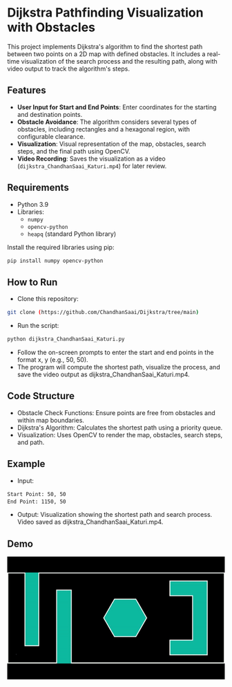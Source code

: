 # Dijkstra Pathfinding Visualization with Obstacles

This project implements Dijkstra's algorithm to find the shortest path between two points on a 2D map with defined obstacles. It includes a real-time visualization of the search process and the resulting path, along with video output to track the algorithm's steps.

## Features
- **User Input for Start and End Points**: Enter coordinates for the starting and destination points.
- **Obstacle Avoidance**: The algorithm considers several types of obstacles, including rectangles and a hexagonal region, with configurable clearance.
- **Visualization**: Visual representation of the map, obstacles, search steps, and the final path using OpenCV.
- **Video Recording**: Saves the visualization as a video (`dijkstra_ChandhanSaai_Katuri.mp4`) for later review.

## Requirements
- Python 3.9
- Libraries:
  - `numpy`
  - `opencv-python`
  - `heapq` (standard Python library)

Install the required libraries using pip:
```bash
pip install numpy opencv-python
```

## How to Run
- Clone this repository:
```bash
git clone (https://github.com/ChandhanSaai/Dijkstra/tree/main)
```
- Run the script:
```bash
python dijkstra_ChandhanSaai_Katuri.py
```
- Follow the on-screen prompts to enter the start and end points in the format x, y (e.g., 50, 50).
- The program will compute the shortest path, visualize the process, and save the video output as dijkstra_ChandhanSaai_Katuri.mp4.

## Code Structure
- Obstacle Check Functions: Ensure points are free from obstacles and within map boundaries.
- Dijkstra's Algorithm: Calculates the shortest path using a priority queue.
- Visualization: Uses OpenCV to render the map, obstacles, search steps, and path.
## Example
- Input:
```bash
Start Point: 50, 50
End Point: 1150, 50
``` 
- Output:
Visualization showing the shortest path and search process.
Video saved as dijkstra_ChandhanSaai_Katuri.mp4.
## Demo

![Pathfinding Demo](dijkstra_chandhan.gif)

